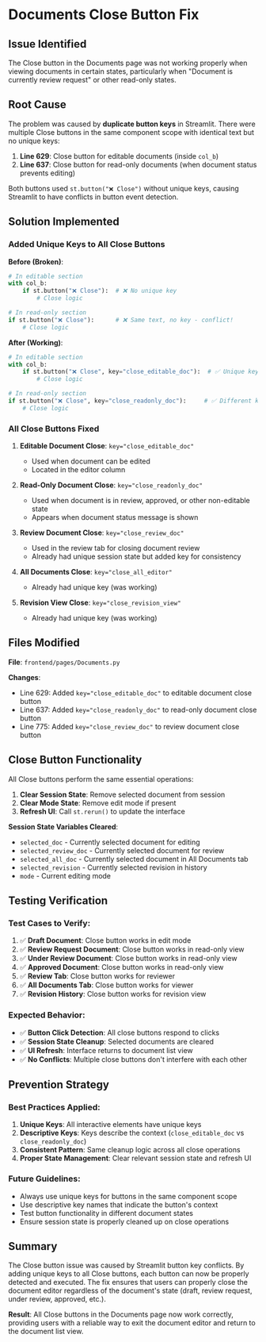 # Documents Close Button Fix

## Issue Identified
The Close button in the Documents page was not working properly when viewing documents in certain states, particularly when "Document is currently review request" or other read-only states.

## Root Cause
The problem was caused by **duplicate button keys** in Streamlit. There were multiple Close buttons in the same component scope with identical text but no unique keys:

1. **Line 629**: Close button for editable documents (inside `col_b`)
2. **Line 637**: Close button for read-only documents (when document status prevents editing)

Both buttons used `st.button("❌ Close")` without unique keys, causing Streamlit to have conflicts in button event detection.

## Solution Implemented

### **Added Unique Keys to All Close Buttons**

**Before (Broken)**:
```python
# In editable section
with col_b:
    if st.button("❌ Close"):  # ❌ No unique key
        # Close logic

# In read-only section  
if st.button("❌ Close"):      # ❌ Same text, no key - conflict!
    # Close logic
```

**After (Working)**:
```python
# In editable section
with col_b:
    if st.button("❌ Close", key="close_editable_doc"):  # ✅ Unique key
        # Close logic

# In read-only section
if st.button("❌ Close", key="close_readonly_doc"):     # ✅ Different key
    # Close logic
```

### **All Close Buttons Fixed**

1. **Editable Document Close**: `key="close_editable_doc"`
   - Used when document can be edited
   - Located in the editor column

2. **Read-Only Document Close**: `key="close_readonly_doc"`  
   - Used when document is in review, approved, or other non-editable state
   - Appears when document status message is shown

3. **Review Document Close**: `key="close_review_doc"`
   - Used in the review tab for closing document review
   - Already had unique session state but added key for consistency

4. **All Documents Close**: `key="close_all_editor"` 
   - Already had unique key (was working)

5. **Revision View Close**: `key="close_revision_view"`
   - Already had unique key (was working)

## Files Modified

**File**: `frontend/pages/Documents.py`

**Changes**:
- Line 629: Added `key="close_editable_doc"` to editable document close button
- Line 637: Added `key="close_readonly_doc"` to read-only document close button  
- Line 775: Added `key="close_review_doc"` to review document close button

## Close Button Functionality

All Close buttons perform the same essential operations:
1. **Clear Session State**: Remove selected document from session
2. **Clear Mode State**: Remove edit mode if present
3. **Refresh UI**: Call `st.rerun()` to update the interface

**Session State Variables Cleared**:
- `selected_doc` - Currently selected document for editing
- `selected_review_doc` - Currently selected document for review
- `selected_all_doc` - Currently selected document in All Documents tab
- `selected_revision` - Currently selected revision in history
- `mode` - Current editing mode

## Testing Verification

### **Test Cases to Verify**:
1. ✅ **Draft Document**: Close button works in edit mode
2. ✅ **Review Request Document**: Close button works in read-only view  
3. ✅ **Under Review Document**: Close button works in read-only view
4. ✅ **Approved Document**: Close button works in read-only view
5. ✅ **Review Tab**: Close button works for reviewer
6. ✅ **All Documents Tab**: Close button works for viewer
7. ✅ **Revision History**: Close button works for revision view

### **Expected Behavior**:
- ✅ **Button Click Detection**: All close buttons respond to clicks
- ✅ **Session State Cleanup**: Selected documents are cleared
- ✅ **UI Refresh**: Interface returns to document list view
- ✅ **No Conflicts**: Multiple close buttons don't interfere with each other

## Prevention Strategy

### **Best Practices Applied**:
1. **Unique Keys**: All interactive elements have unique keys
2. **Descriptive Keys**: Keys describe the context (`close_editable_doc` vs `close_readonly_doc`)
3. **Consistent Pattern**: Same cleanup logic across all close operations
4. **Proper State Management**: Clear relevant session state and refresh UI

### **Future Guidelines**:
- Always use unique keys for buttons in the same component scope
- Use descriptive key names that indicate the button's context
- Test button functionality in different document states
- Ensure session state is properly cleaned up on close operations

## Summary

The Close button issue was caused by Streamlit button key conflicts. By adding unique keys to all Close buttons, each button can now be properly detected and executed. The fix ensures that users can properly close the document editor regardless of the document's state (draft, review request, under review, approved, etc.).

**Result**: All Close buttons in the Documents page now work correctly, providing users with a reliable way to exit the document editor and return to the document list view.